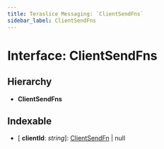 ```yaml
---
title: Teraslice Messaging: `ClientSendFns`
sidebar_label: ClientSendFns
---
```


# Interface: ClientSendFns

## Hierarchy

* **ClientSendFns**

## Indexable

* \[ **clientId**: *string*\]: [ClientSendFn](clientsendfn.md) | null
